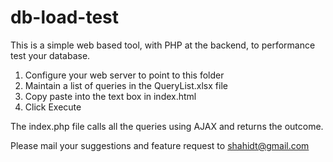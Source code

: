 # db-load-test
This is a simple web based tool, with PHP at the backend, to performance test your database.

1) Configure your web server to point to this folder
1) Maintain a list of queries in the QueryList.xlsx file
2) Copy paste into the text box in index.html
3) Click Execute

The index.php file calls all the queries using AJAX and returns the outcome.

Please mail your suggestions and feature request to shahidt@gmail.com
